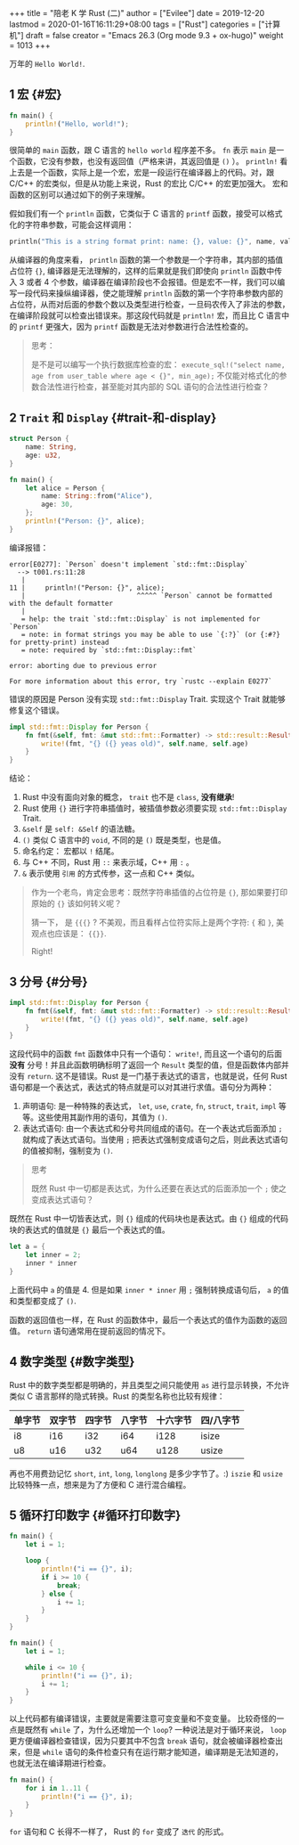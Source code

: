 +++
title = "陪老 K 学 Rust (二)"
author = ["Evilee"]
date = 2019-12-20
lastmod = 2020-01-16T16:11:29+08:00
tags = ["Rust"]
categories = ["计算机"]
draft = false
creator = "Emacs 26.3 (Org mode 9.3 + ox-hugo)"
weight = 1013
+++

万年的 `Hello World!`.
<!--more-->


## <span class="section-num">1</span> 宏 {#宏}

```rust
fn main() {
    println!("Hello, world!");
}
```

很简单的 `main` 函数，跟 C 语言的 `hello world` 程序差不多。 `fn` 表示 `main` 是一个函数，它没有参数，也没有返回值（严格来讲，其返回值是 `()` ）。 `println!` 看上去是一个函数，实际上是一个宏，宏是一段运行在编译器上的代码。对，跟 C/C++ 的宏类似，但是从功能上来说，Rust 的宏比 C/C++ 的宏更加强大。 宏和函数的区别可以通过如下的例子来理解。

假如我们有一个 `println` 函数，它类似于 C 语言的 `printf` 函数，接受可以格式化的字符串参数，可能会这样调用：

```rust
println("This is a string format print: name: {}, value: {}", name, value);
```

从编译器的角度来看， `println` 函数的第一个参数是一个字符串，其内部的插值占位符
`{}`, 编译器是无法理解的，这样的后果就是我们即使向 `println` 函数中传入 3 或者 4
个参数，编译器在编译阶段也不会报错。但是宏不一样，我们可以编写一段代码来操纵编译器，使之能理解 `println` 函数的第一个字符串参数内部的占位符，从而对后面的参数个数以及类型进行检查，一旦码农传入了非法的参数，在编译阶段就可以检查出错误来。那这段代码就是 `println!` 宏，而且比 C 语言中的 `printf` 更强大，因为 `printf` 函数是无法对参数进行合法性检查的。

> 思考：
>
> 是不是可以编写一个执行数据库检查的宏： `execute_sql!("select name, age from user_table where age < {}", min_age);` 不仅能对格式化的参数合法性进行检查，甚至能对其内部的 SQL 语句的合法性进行检查？


## <span class="section-num">2</span> `Trait` 和 `Display` {#trait-和-display}

<a id="代码--程序一"></a>
```rust
struct Person {
    name: String,
    age: u32,
}

fn main() {
    let alice = Person {
        name: String::from("Alice"),
        age: 30,
    };
    println!("Person: {}", alice);
}
```

编译报错：

```text
error[E0277]: `Person` doesn't implement `std::fmt::Display`
  --> t001.rs:11:28
   |
11 |     println!("Person: {}", alice);
   |                            ^^^^^ `Person` cannot be formatted with the default formatter
   |
   = help: the trait `std::fmt::Display` is not implemented for `Person`
   = note: in format strings you may be able to use `{:?}` (or {:#?} for pretty-print) instead
   = note: required by `std::fmt::Display::fmt`

error: aborting due to previous error

For more information about this error, try `rustc --explain E0277`
```

错误的原因是 Person 没有实现 `std::fmt::Display` Trait. 实现这个 Trait 就能够修复这个错误。

```rust
impl std::fmt::Display for Person {
    fn fmt(&self, fmt: &mut std::fmt::Formatter) -> std::result::Result<(), std::fmt::Error> {
        write!(fmt, "{} ({} yeas old)", self.name, self.age)
    }
}
```

结论：

1.  Rust 中没有面向对象的概念， `trait` 也不是 `class`, **没有继承**!
2.  Rust 使用 `{}` 进行字符串插值时，被插值参数必须要实现 `std::fmt::Display` Trait.
3.  `&self` 是 `self: &Self` 的语法糖。
4.  `()` 类似 C 语言中的 `void`, 不同的是 `()` 既是类型，也是值。
5.  命名约定： 宏都以 `!` 结尾。
6.  与 C++ 不同，Rust 用 `::` 来表示域，C++ 用 `:` 。
7.  `&` 表示使用 `引用` 的方式传参，这一点和 C++ 类似。

> 作为一个老鸟，肯定会思考：既然字符串插值的占位符是 `{}`, 那如果要打印原始的 `{}` 该如何转义呢？
>
> 猜一下， 是 `{{{}` ? 不美观，而且看样占位符实际上是两个字符: `{` 和 `}`, 美观点也应该是： `{{}}`.
>
> Right!


## <span class="section-num">3</span> 分号 {#分号}

```rust
impl std::fmt::Display for Person {
    fn fmt(&self, fmt: &mut std::fmt::Formatter) -> std::result::Result<(), std::fmt::Error> {
        write!(fmt, "{} ({} yeas old)", self.name, self.age)
    }
}
```

这段代码中的函数 `fmt` 函数体中只有一个语句： `write!`, 而且这一个语句的后面 **没有**
分号！并且此函数明确标明了返回一个 `Result` 类型的值，但是函数体内部并没有
`return`. 这不是错误。Rust 是一门基于表达式的语言，也就是说，任何 Rust 语句都是一个表达式，表达式的特点就是可以对其进行求值。语句分为两种：

1.  声明语句: 是一种特殊的表达式， `let`, `use`, `crate`, `fn`, `struct`, `trait`, `impl` 等等。这些使用其副作用的语句，其值为 `()`.
2.  表达式语句: 由一个表达式和分号共同组成的语句。在一个表达式后面添加 `;` 就构成了表达式语句。当使用 `;` 把表达式强制变成语句之后，则此表达式语句的值被抑制，强制变为 `()`.

> 思考
>
> 既然 Rust 中一切都是表达式，为什么还要在表达式的后面添加一个 `;` 使之变成表达式语句？

既然在 Rust 中一切皆表达式，则 `{}` 组成的代码块也是表达式。由 `{}` 组成的代码块的表达式的值就是 `{}` 最后一个表达式的值。

```rust
let a = {
    let inner = 2;
    inner * inner
}
```

上面代码中 `a` 的值是 4. 但是如果 ` inner * inner ` 用
`;` 强制转换成语句后， `a` 的值和类型都变成了 `()`.

函数的返回值也一样，在 Rust 的函数体中，最后一个表达式的值作为函数的返回值。 `return` 语句通常用在提前返回的情况下。


## <span class="section-num">4</span> 数字类型 {#数字类型}

Rust 中的数字类型都是明确的，并且类型之间只能使用 `as` 进行显示转换，不允许类似
C 语言那样的隐式转换。Rust 的类型名称也比较有规律：

<div class="ox-hugo-table striped table-striped noboldheader">
<div></div>

| 单字节 | 双字节 | 四字节 | 八字节 | 十六字节 | 四/八字节 |
|-----|-----|-----|-----|------|-------|
| i8  | i16 | i32 | i64 | i128 | isize |
| u8  | u16 | u32 | u64 | u128 | usize |

</div>

再也不用费劲记忆 `short`, `int`, `long`, `longlong` 是多少字节了。:)
`iszie` 和 `usize` 比较特殊一点，想来是为了方便和 C 进行混合编程。


## <span class="section-num">5</span> 循环打印数字 {#循环打印数字}

```rust
fn main() {
    let i = 1;

    loop {
        println!("i == {}", i);
        if i >= 10 {
            break;
        } else {
            i += 1;
        }
    }
}
```

```rust
fn main() {
    let i = 1;

    while i <= 10 {
        println!("i == {}", i);
        i += 1;
    }
}
```

以上代码都有编译错误，主要就是需要注意可变变量和不变变量。 比较奇怪的一点是既然有 `while` 了，为什么还增加一个 `loop`? 一种说法是对于循环来说， `loop` 更方便编译器检查错误，因为只要其中不包含 `break` 语句，就会被编译器检查出来，但是 `while` 语句的条件检查只有在运行期才能知道，编译期是无法知道的，也就无法在编译期进行检查。

```rust
fn main() {
    for i in 1..11 {
        println!("i == {}", i);
    }
}
```

`for` 语句和 C 长得不一样了， Rust 的 `for` 变成了 `迭代` 的形式。
